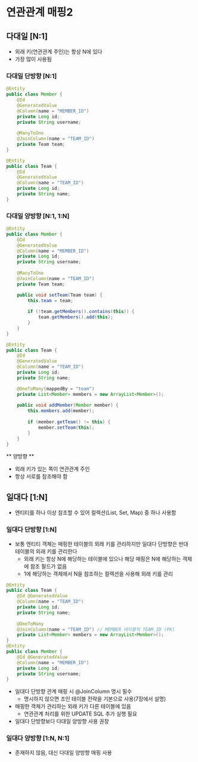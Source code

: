 # 연관관계 매핑2

## 다대일 [N:1]
- 외래 키(연관관계 주인)는 항상 N에 있다
- 가장 많이 사용됨

### 다대일 단방향 [N:1]
```java
@Entity
public class Member {
    @Id
    @GeneratedValue
    @Column(name = "MEMBER_ID")
    private Long id;
    private String username;
    
    @ManyToOne
    @JoinColumn(name = "TEAM_ID")
    private Team team;
}

@Entity
public class Team {
    @Id
    @GeneratedValue
    @Column(name = "TEAM_ID")
    private Long id;
    private String name;
}

```
### 다대일 양방향 [N:1, 1:N]
```java
@Entity
public class Member {
    @Id
    @GeneratedValue
    @Column(name = "MEMBER_ID")
    private Long id;
    private String username;
    
    @ManyToOne
    @JoinColumn(name = "TEAM_ID")
    private Team team;

    public void setTeam(Team team) {
        this.team = team;
        
        if (!team.getMembers().contains(this)) {
            team.getMembers().add(this);
        }
    }
}

@Entity
public class Team {
    @Id
    @GeneratedValue
    @Column(name = "TEAM_ID")
    private Long id;
    private String name;

    @OneToMany(mappedBy = "team")
    private List<Member> members = new ArrayList<Member>();
  
    public void addMember(Member member) {
        this.members.add(member);
        
        if (member.getTeam() != this) {
            member.setTeam(this);
        }
    }
}

```
** 양방향 **
- 외래 키가 있는 쪽이 연관관계 주인
- 항상 서로를 참조해야 함

## 일대다 [1:N]
- 엔티티를 하나 이상 참조할 수 있어 컬렉션(List, Set, Map) 중 하나 사용함

### 일대다 단방향 [1:N]
- 보통 엔티티 객체는 매핑한 테이블의 외래 키를 관리하지만 일대다 단방향은 반대 테이블의 외래 키를 관리한다
  - 외래 키는 항상 N에 해당하는 테이블에 있으나 해당 매핑은 N에 해당하는 객체에 참조 필드가 없음
  - 1에 해당하는 객체에서 N을 참조하는 컬렉션을 사용해 외래 키를 관리

```java
@Entity
public class Team {
    @Id @GeneratedValue
    @Column(name = "TEAM_ID")
    private Long id;
    private String name;
  
    @OneToMany
    @JoinColumn(name = "TEAM_ID") // MEMBER 테이블의 TEAM_ID (FK)
    private List<Member> members = new ArrayList<Member>();
}
@Entity
public class Member {
    @Id @GeneratedValue
    @Column(name = "MEMBER_ID")
    private Long id;
    private String username;
}
```
- 일대다 단방향 관계 매핑 시 @JoinColumn 명시 필수
  - 명시하지 않으면 조인 테이블 전략을 기본으로 사용(7장에서 설명)
- 매핑한 객체가 관리하는 외래 키가 다른 테이블에 있음
  - 연관관계 처리를 위한 UPDATE SQL 추가 실행 필요
- 일대다 단방향보다 다대일 양방향 사용 권장


### 일대다 양방향 [1:N, N:1]
- 존재하지 않음, 대신 다대일 양방향 매핑 사용


